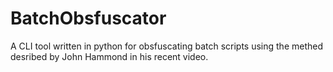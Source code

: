 # BatchObsfuscator
A CLI tool written in python for obsfuscating batch scripts using the methed desribed by John Hammond in his recent video.
